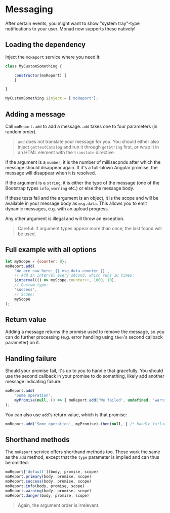 # Messaging
After certain events, you might want to show "system tray"-type notifications to
your user. Monad now supports these natively!

## Loading the dependency
Inject the `moReport` service where you need it:

```javascript
class MyCustomSomething {

    constructor(moReport) {
    }

}

MyCustomSomething.$inject = ['moReport'];
```

## Adding a message
Call `moReport.add` to add a message. `add` takes one to four parameters (in
random order).

> `add` does not translate your message for you. You should either also inject
> `gettextCatalog` and run it through `getString` first, or wrap it in an HTML
> element with the `translate` directive.

If the argument is a `number`, it is the number of milliseconds after which the
message should disappear again. If it's a full-blown Angular promise, the
message will disappear when it is resolved.

If the argument is a `string`, it is either the type of the message (one of the
Bootstrap types `info`, `warning` etc.) or else the message body.

If these tests fail and the argument is an object, it is the scope and will be
available in your message body as `msg.data`. This allows you to emit dynamic
messages, e.g. with an upload progress.

Any other argument is illegal and will throw an exception.

> Careful: if argument types appear more than once, the last found will be used.

## Full example with all options
```javascript
let myScope = {counter: 0};
moReport.add(
    'We are now here: {{ msg.data.counter }}',
    // Add an interval every second, which runs 10 times:
    $interval(() => myScope.counter++, 1000, 10),
    // Custom type:
    'success',
    // Scope:
    myScope
);
```

## Return value
Adding a message returns the promise used to remove the message, so you can do
further processing (e.g. error handling using `then`'s second callback
parameter) on it.

## Handling failure
Should your promise fail, it's up to you to handle that gracefully. You should
use the second callback in your promise to do something, likely add another
message indicating failure:

```javascript
moReport.add(
    'Some operation',
    myPromise(null, () => { moReport.add('We failed', undefined, 'warning'); });
);
```

You can also use `add`'s return value, which is that promise:

```javascript
moReport.add('Some operation', myPromise).then(null, { /* handle failure */});
```

## Shorthand methods
The `moReport` service offers shorthand methods too. These work the same as the
`add` method, except that the `type` parameter is implied and can thus be
omitted:

```javascript
moReport['default'](body, promise, scope)
moReport.primary(body, promise, scope)
moReport.success(body, promise, scope)
moReport.info(body, promise, scope)
moReport.warning(body, promise, scope)
moReport.danger(body, promise, scope)
```

> Again, the argument order is irrelevant.

